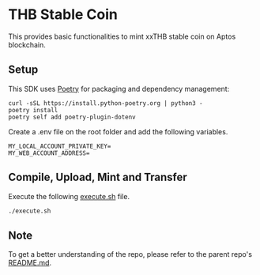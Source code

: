# THB Stable Coin

This provides basic functionalities to mint xxTHB stable coin on Aptos blockchain.

## Setup
This SDK uses [Poetry](https://python-poetry.org/docs/#installation) for packaging and dependency management:

```
curl -sSL https://install.python-poetry.org | python3 -
poetry install
poetry self add poetry-plugin-dotenv
```

Create a .env file on the root folder and add the following variables.

```
MY_LOCAL_ACCOUNT_PRIVATE_KEY=
MY_WEB_ACCOUNT_ADDRESS=
```

## Compile, Upload, Mint and Transfer
Execute the following [execute.sh](./execute.sh) file.

```bash
./execute.sh
```

## Note
To get a better understanding of the repo, please refer to the parent repo's [README.md](https://github.com/aptos-labs/aptos-python-sdk/blob/main/README.md).